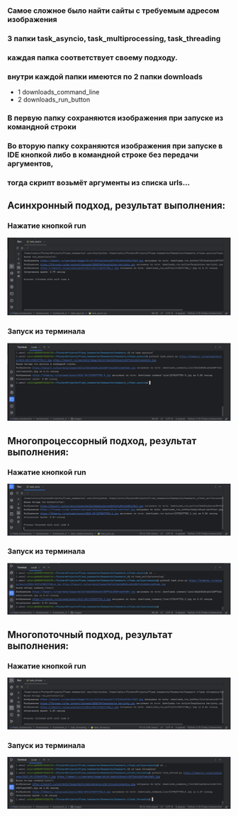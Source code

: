 ### Самое сложное было найти сайты с требуемым адресом изображения

### 3 папки task_asyncio, task_multiprocessing, task_threading
### каждая папка соответствует своему подходу.
### внутри каждой папки имеются по 2 папки downloads
* 1 downloads_command_line
* 2 downloads_run_button

### В первую папку сохраняются изображения при запуске из командной строки
### Во вторую папку сохраняются изображения при запуске в IDE кнопкой либо в командной строке без передачи аргументов,
### тогда скрипт возьмёт аргументы из списка urls...

## Асинхронный подход, результат выполнения:
### Нажатие кнопкой run
![image](images/async_button.png)
### Запуск из терминала
![image](images/async_terminal.png)

## Многопроцессорный подход, результат выполнения:
### Нажатие кнопкой run
![image](images/proc_button.png)
### Запуск из терминала
![image](images/proc_terminal.png)
## Многопоточный подход, результат выполнения:
### Нажатие кнопкой run
![image](images/thread_button.png)
### Запуск из терминала
![image](images/thread_terminal.png)





